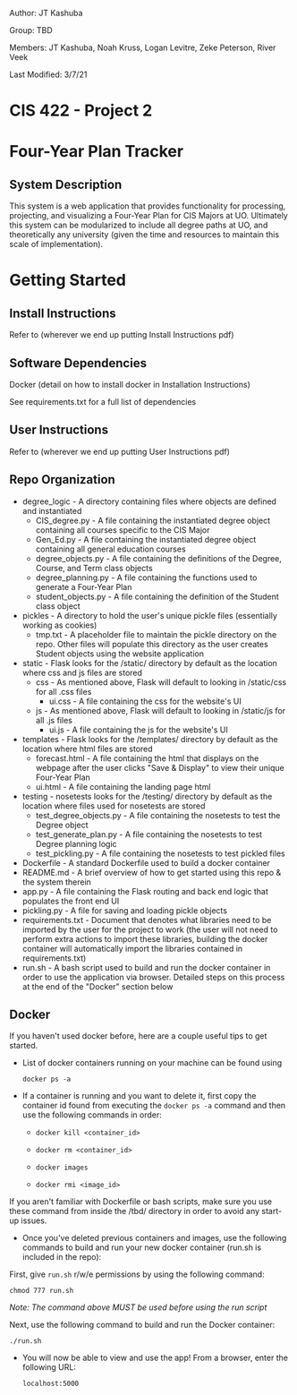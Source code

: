 Author: JT Kashuba

Group: TBD

Members: JT Kashuba, Noah Kruss, Logan Levitre, Zeke Peterson, River Veek

Last Modified: 3/7/21

# CIS 422 - Project 2
# Four-Year Plan Tracker

## System Description

This system is a web application that provides functionality for processing, projecting,
and visualizing a Four-Year Plan for CIS Majors at UO. Ultimately this system can be
modularized to include all degree paths at UO, and theoretically any university (given
the time and resources to maintain this scale of implementation).

# Getting Started


## Install Instructions
Refer to (wherever we end up putting Install Instructions pdf)


## Software Dependencies

Docker (detail on how to install docker in Installation Instructions)

See requirements.txt for a full list of dependencies


## User Instructions

Refer to (wherever we end up putting User Instructions pdf)


## Repo Organization

* degree_logic - A directory containing files where objects are defined and instantiated
    * CIS_degree.py - A file containing the instantiated degree object containing all courses specific to the CIS Major
    * Gen_Ed.py - A file containing the instantiated degree object containing all general education courses
    * degree_objects.py - A file containing the definitions of the Degree, Course, and Term class objects
    * degree_planning.py - A file containing the functions used to generate a Four-Year Plan
    * student_objects.py - A file containing the definition of the Student class object
* pickles - A directory to hold the user's unique pickle files (essentially working as cookies)
    * tmp.txt - A placeholder file to maintain the pickle directory on the repo. Other files will populate this directory as the user creates Student objects using the website application
* static - Flask looks for the /static/ directory by default as the location where css and js files are stored
    * css - As mentioned above, Flask will default to looking in /static/css for all .css files
        * ui.css - A file containing the css for the website's UI
    * js - As mentioned above, Flask will default to looking in /static/js for all .js files
        * ui.js - A file containing the js for the website's UI
* templates - Flask looks for the /templates/ directory by default as the location where html files are stored
    * forecast.html - A file containing the html that displays on the webpage after the user clicks "Save & Display" to view their unique Four-Year Plan
    * ui.html - A file containing the landing page html
* testing - nosetests looks for the /testing/ directory by default as the location where files used for nosetests are stored
    * test_degree_objects.py - A file containing the nosetests to test the Degree object
    * test_generate_plan.py - A file containing the nosetests to test Degree planning logic
    * test_pickling.py - A file containing the nosetests to test pickled files
* Dockerfile - A standard Dockerfile used to build a docker container
* README.md - A brief overview of how to get started using this repo & the system therein
* app.py - A file containing the Flask routing and back end logic that populates the front end UI
* pickling.py - A file for saving and loading pickle objects
* requirements.txt - Document that denotes what libraries need to be imported by the user for the project to work (the user will not need to perform extra actions to import these libraries, building the docker container will automatically import the libraries contained in requirements.txt)
* run.sh - A bash script used to build and run the docker container in order to use the application via browser. Detailed steps on this process at the end of the "Docker" section below


## Docker

If you haven't used docker before, here are a couple useful tips to get started.

* List of docker containers running on your machine can be found using

  ```
  docker ps -a
  ```

* If a container is running and you want to delete it, first copy the container id found from executing the `docker ps -a` command and then use the following commands in order:


    * `docker kill <container_id>`

    * `docker rm <container_id>`

    * `docker images`

    * `docker rmi <image_id>`


If you aren't familiar with Dockerfile or bash scripts, make sure you use these command from inside the /tbd/ directory in order to avoid any start-up issues.

* Once you've deleted previous containers and images, use the following commands to build and run your new docker container (run.sh is included in the repo):

First, give `run.sh` r/w/e permissions by using the following command:

  ```
  chmod 777 run.sh
  ```

*Note: The command above MUST be used before using the run script*

Next, use the following command to build and run the Docker container:

  ```
  ./run.sh
  ```

* You will now be able to view and use the app! From a browser, enter the following URL:

  ```
  localhost:5000
  ```
